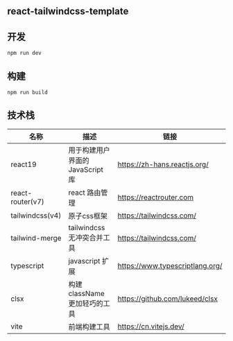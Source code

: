 ## react-tailwindcss-template

## 开发

```
npm run dev
```

## 构建

```
npm run build
```

## 技术栈

| 名称             | 描述                             | 链接                            |
| ---------------- | -------------------------------- | ------------------------------- |
| react19          | 用于构建用户界面的 JavaScript 库 | https://zh-hans.reactjs.org/    |
| react-router(v7) | react 路由管理                   | https://reactrouter.com         |
| tailwindcss(v4)  | 原子css框架                      | https://tailwindcss.com/        |
| tailwind-merge   | tailwindcss无冲突合并工具        | https://tailwindcss.com/        |
| typescript       | javascript 扩展                  | https://www.typescriptlang.org/ |
| clsx             | 构建className更加轻巧的工具      | https://github.com/lukeed/clsx  |
| vite             | 前端构建工具                     | https://cn.vitejs.dev/          |

